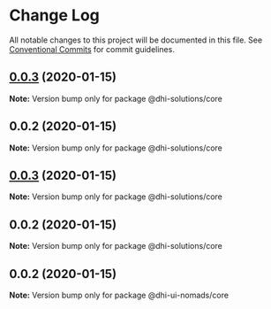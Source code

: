 # Change Log

All notable changes to this project will be documented in this file.
See [Conventional Commits](https://conventionalcommits.org) for commit guidelines.

## [0.0.3](https://github.com/DHI-Solutions/nomads/compare/@dhi-solutions/core@0.0.2...@dhi-solutions/core@0.0.3) (2020-01-15)

**Note:** Version bump only for package @dhi-solutions/core





## 0.0.2 (2020-01-15)

**Note:** Version bump only for package @dhi-solutions/core





## [0.0.3](https://github.com/DHI-Solutions/nomads/compare/@dhi-solutions/core@0.0.2...@dhi-solutions/core@0.0.3) (2020-01-15)

**Note:** Version bump only for package @dhi-solutions/core





## 0.0.2 (2020-01-15)

**Note:** Version bump only for package @dhi-solutions/core





## 0.0.2 (2020-01-15)

**Note:** Version bump only for package @dhi-ui-nomads/core
